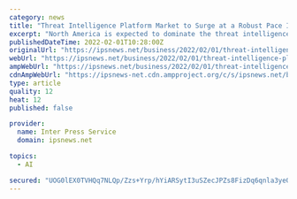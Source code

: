 ```yaml
---
category: news
title: "Threat Intelligence Platform Market to Surge at a Robust Pace In Terms Of Revenue Over 2030"
excerpt: "North America is expected to dominate the threat intelligence platform market during the forecast period due to strong adoption of artificial intelligence and other advance technology by small & medium enterprises within the region. COVID-19 Impact on the ..."
publishedDateTime: 2022-02-01T10:28:00Z
originalUrl: "https://ipsnews.net/business/2022/02/01/threat-intelligence-platform-market-to-surge-at-a-robust-pace-in-terms-of-revenue-over-2030/"
webUrl: "https://ipsnews.net/business/2022/02/01/threat-intelligence-platform-market-to-surge-at-a-robust-pace-in-terms-of-revenue-over-2030/"
ampWebUrl: "https://ipsnews.net/business/2022/02/01/threat-intelligence-platform-market-to-surge-at-a-robust-pace-in-terms-of-revenue-over-2030/?amp=1"
cdnAmpWebUrl: "https://ipsnews-net.cdn.ampproject.org/c/s/ipsnews.net/business/2022/02/01/threat-intelligence-platform-market-to-surge-at-a-robust-pace-in-terms-of-revenue-over-2030/?amp=1"
type: article
quality: 12
heat: 12
published: false

provider:
  name: Inter Press Service
  domain: ipsnews.net

topics:
  - AI

secured: "UOG0lEX0TVHQq7NLQp/Zzs+Yrp/hYiARSytI3uSZecJPZs8FizDq6qnla3yeQ0yYUUQwWfq9cMA13jL7vzNvpdguWSm8ccdNi0sXII0poWJsAQu6B1fbMkRfCodWYDkrl4YhSrT4tGO56DnzxoF6A7A9MLPNpplbmHAG6mKMWdSMx1lxYtl4710rOWSoqWPeSuPONRZ7vQkKPdaIHVf6yyVDZoZLu8RGoH9HBdvpbzBbX0WYs9S6RIl+/f8GdBYAbhX4MFJFeDHfRnTwXf04rnhb7NCdEEGbUxeWu4FqIWcn648N+QJkdQOyl/fhWNog+M8T33toR1i72wW09O/jPXeHSz/jME2R2j0nlBhAAw8=;Kh2DSQYnn+YTdcTF2hfPSg=="
---
```


